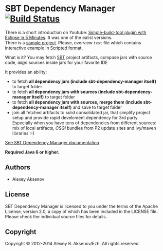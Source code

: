 SBT Dependency Manager [![Build Status](https://travis-ci.org/digimead/sbt-dependency-manager.png?branch=master)](https://travis-ci.org/digimead/sbt-dependency-manager)
======================

There is a short introduction on Youtube: [Simple-build-tool plugin with Eclipse in 5 Minutes](http://youtu.be/3K8knvkVAyc). It was one of the ealist versions. <br/>
There is a [sample project][sp]. Please, overview `test` file which contains interactive example in [Scripted format][sc].

What is it? You may fetch [SBT](https://github.com/sbt/sbt "Simple Build Tool") project artifacts, compose jars with source code, *align* sources inside jars for your favorite IDE

It provides an ability:

* to fetch __all dependency jars (include sbt-dependency-manager itself)__ to target folder
* to fetch __all dependency jars with sources (include sbt-dependency-manager itself)__ to target folder
* to fetch __all dependency jars with sources, merge them (include sbt-dependency-manager itself)__ and save to target folder
* join all fetched artifacts to solid consolidated jar, that simplify project setup and provide rapid develoment dependency for 3rd party. Especially when you have tons of dependencies from different sources: mix of local artifacts, *OSGi* bundles from P2 update sites and ivy/maven libraries :-)

[See SBT Dependency Manager documentation](http://digimead.github.io/sbt-dependency-manager/).

__Required Java 6 or higher.__

Authors
-------

* Alexey Aksenov

License
-------

SBT Dependency Manager is licensed to you under the terms of
the Apache License, version 2.0, a copy of which has been
included in the LICENSE file.
Please check the individual source files for details.

Copyright
---------

Copyright © 2012-2014 Alexey B. Aksenov/Ezh. All rights reserved.

[sc]: http://eed3si9n.com/testing-sbt-plugins
[sp]: https://github.com/digimead/sbt-dependency-manager/tree/master/src/sbt-test/dependency-manager/simple
